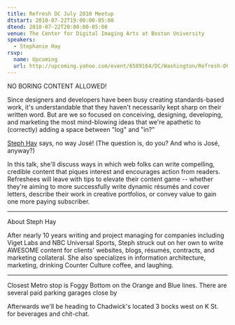 ```yaml
---
title: Refresh DC July 2010 Meetup
dtstart: 2010-07-22T19:00:00-05:00
dtend: 2010-07-22T20:00:00-05:00
venue: The Center for Digital Imaging Arts at Boston University
speakers:
  - Stephanie Hay
rsvp:
  name: Upcoming
  url: http://upcoming.yahoo.com/event/6589164/DC/Washington/Refresh-DC-July-2010-Meetup/The-Center-for-Digital-Imaging-Arts-at-Boston-University/
---
```


NO BORING CONTENT ALLOWED!

Since designers and developers have been busy creating standards-based work, it's understandable that they haven't necessarily kept sharp on their written word. But are we so focused on conceiving, designing, developing, and marketing the most mind-blowing ideas that we're apathetic to (correctly) adding a space between "log" and "in?"

[Steph Hay](http://stephaniehay.com/) says, no way José! (The question is, do you? And who is José, anyway?)

In this talk, she'll discuss ways in which web folks can write compelling, credible content that piques interest and encourages action from readers. Refreshees will leave with tips to elevate their content game -- whether they're aiming to more successfully write dynamic résumés and cover letters, describe their work in creative portfolios, or convey value to gain one more paying subscriber.

--------------------
About Steph Hay

After nearly 10 years writing and project managing for companies including Viget Labs and NBC Universal Sports, Steph struck out on her own to write AWESOME content for clients' websites, blogs, résumés, contracts, and marketing collateral. She also specializes in information architecture, marketing, drinking Counter Culture coffee, and laughing.

--------------------

Closest Metro stop is Foggy Bottom on the Orange and Blue lines. There are several paid parking garages close by

Afterwards we'll be heading to Chadwick's located 3 bocks west on K St. for beverages and chit-chat.